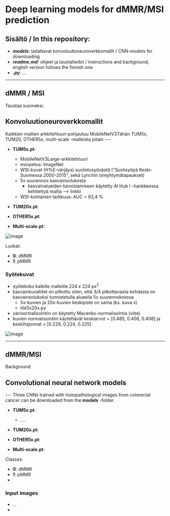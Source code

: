 # Deep learning models for dMMR/MSI prediction

## Sisältö / In this repository:

- ***models***: ladattavat konvoluutioneuroverkkomallit / CNN-models for downloading
- ***readme.md***: ohjeet ja taustatiedot / instructions and background, english version follows the finnish one
- ***.py***: ...

---

## dMMR / MSI
Taustaa suomeksi.

## Konvoluutioneuroverkkomallit

Kaikkien mallien arkkitehtuuri pohjautuu MobileNetV3Tähän TUM5x, TUM20, OTHER5x, multi-scale -malleista jotain ---

- **TUM5x.pt**: 
    - MobileNetV3Large-arkkitehtuuri
    - esiopetus: ImageNet
    - WSI-kuvat (H%E-värjäys) suolistosyövästä ("Suolisyöpä Keski-Suomessa 2000-2015", sekä Lynchin oireyhtymätapaukset)
    - 5x suurennos kasvainsolukosta
        - kasvainalueiden tunnistamiseen käytetty AI Hub I -hankkeessa kehitettyä mallia --> linkki
    - WSI-kohtainen tarkkuus: AUC = 93,4 %
    
- **TUM20x.pt**:
    
- **OTHER5x.pt**: 

- **Multi-scale.pt**:

![image](https://github.com/Keski-Suomen-AI-Hub-II/digital-pathology-CRC/assets/64031196/eb8313b8-8c77-48c1-96be-d9171567ca01)


Luokat:

- **0**: dMMR
- **1**: pMMR

### Syötekuvat

- syötekoko kaikille malleille 224 x 224 px<sup>2</sup>
- kasvainkuvatiilet on pilkottu siten, että 3/4 pilkottavasta kohdasta on kasvainsolukoksi tunnistetulla alueella 5x suurennoksessa
    - 5x-kuvien ja 20x-kuvien keskipiste on sama (ks. kuva x)
    - tile5x20x.py
- värinormalisointiin on käytetty Macenko-normalisointia (viite)
- kuvien normalisointiin käytettävät keskiarvot = [0.485, 0.456, 0.406] ja keskihajonnat = [0.229, 0.224, 0.225]

![image](https://github.com/Keski-Suomen-AI-Hub-II/digital-pathology-CRC/assets/64031196/cae1901e-e4ac-41a3-b9b5-ed439bc7faa9)

---

## dMMR/MSI

Background

## Convolutional neural network models

--- Three CNNs trained with histopathological images from colorectal cancer can be downloaded from the **models** -folder.

- **TUM5x.pt**:
    - .... 
- **TUM20x.pt**:
    
- **OTHER5x.pt**: 

- **Multi-scale.pt**:
    
Classes:

- **0**: dMMR
- **1**: pMMR
- 

### Input images

- ...
- 
